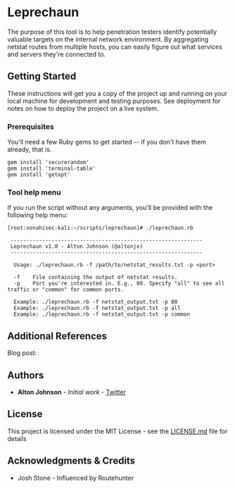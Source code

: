# Leprechaun

The purpose of this tool is to help penetration testers identify potentially valuable targets on the internal network environment. By aggregating netstat routes from multiple hosts, you can easily figure out what services and servers they're connected to.

## Getting Started

These instructions will get you a copy of the project up and running on your local machine for development and testing purposes. See deployment for notes on how to deploy the project on a live system.

### Prerequisites

You'll need a few Ruby gems to get started -- if you don't have them already, that is.

```
gem install 'securerandom'
gem install 'terminal-table'
gem install 'getopt'
```

### Tool help menu

If you run the script without any arguments, you'll be provided with the following help menu:

```
[root:vonahisec-kali:~/scripts/leprechaun]# ./leprechaun.rb

 -------------------------------------------------------------
 Leprechaun v1.0 - Alton Johnson (@altonjx)
 -------------------------------------------------------------

  Usage: ./leprechaun.rb -f /path/to/netstat_results.txt -p <port>

  -f	File containing the output of netstat results.
  -p	Port you're interested in. E.g., 80. Specify "all" to see all traffic or "common" for common ports.

  Example: ./leprechaun.rb -f netstat_output.txt -p 80
  Example: ./leprechaun.rb -f netstat_output.txt -p all
  Example: ./leprechaun.rb -f netstat_output.txt -p common
```

## Additional References

Blog post: 

## Authors

* **Alton Johnson** - *Initial work* - [Twitter](https://www.twitter.com/altonjx)

## License

This project is licensed under the MIT License - see the [LICENSE.md](LICENSE.md) file for details

## Acknowledgments & Credits

* Josh Stone - Influenced by Routehunter